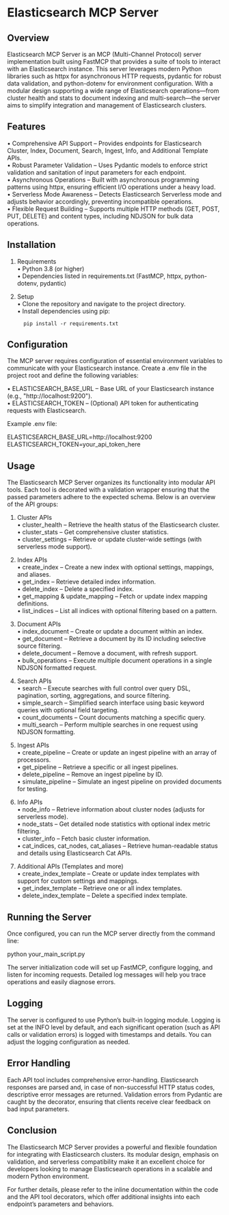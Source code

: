 Elasticsearch MCP Server
==========================

Overview
--------
Elasticsearch MCP Server is an MCP (Multi-Channel Protocol) server implementation built using FastMCP that provides a suite of tools to interact with an Elasticsearch instance. This server leverages modern Python libraries such as httpx for asynchronous HTTP requests, pydantic for robust data validation, and python-dotenv for environment configuration. With a modular design supporting a wide range of Elasticsearch operations—from cluster health and stats to document indexing and multi-search—the server aims to simplify integration and management of Elasticsearch clusters.

Features
--------
• Comprehensive API Support – Provides endpoints for Elasticsearch Cluster, Index, Document, Search, Ingest, Info, and Additional Template APIs.  
• Robust Parameter Validation – Uses Pydantic models to enforce strict validation and sanitation of input parameters for each endpoint.  
• Asynchronous Operations – Built with asynchronous programming patterns using httpx, ensuring efficient I/O operations under a heavy load.  
• Serverless Mode Awareness – Detects Elasticsearch Serverless mode and adjusts behavior accordingly, preventing incompatible operations.  
• Flexible Request Building – Supports multiple HTTP methods (GET, POST, PUT, DELETE) and content types, including NDJSON for bulk data operations.

Installation
------------
1. Requirements  
   • Python 3.8 (or higher)  
   • Dependencies listed in requirements.txt (FastMCP, httpx, python-dotenv, pydantic)

2. Setup  
   • Clone the repository and navigate to the project directory.  
   • Install dependencies using pip:  
     
         pip install -r requirements.txt

Configuration
-------------
The MCP server requires configuration of essential environment variables to communicate with your Elasticsearch instance. Create a .env file in the project root and define the following variables:

   • ELASTICSEARCH_BASE_URL – Base URL of your Elasticsearch instance (e.g., "http://localhost:9200").  
   • ELASTICSEARCH_TOKEN – (Optional) API token for authenticating requests with Elasticsearch.

Example .env file:

   ELASTICSEARCH_BASE_URL=http://localhost:9200
   ELASTICSEARCH_TOKEN=your_api_token_here

Usage
-----
The Elasticsearch MCP Server organizes its functionality into modular API tools. Each tool is decorated with a validation wrapper ensuring that the passed parameters adhere to the expected schema. Below is an overview of the API groups:

1. Cluster APIs  
   • cluster_health – Retrieve the health status of the Elasticsearch cluster.  
   • cluster_stats – Get comprehensive cluster statistics.  
   • cluster_settings – Retrieve or update cluster-wide settings (with serverless mode support).

2. Index APIs  
   • create_index – Create a new index with optional settings, mappings, and aliases.  
   • get_index – Retrieve detailed index information.  
   • delete_index – Delete a specified index.  
   • get_mapping & update_mapping – Fetch or update index mapping definitions.  
   • list_indices – List all indices with optional filtering based on a pattern.

3. Document APIs  
   • index_document – Create or update a document within an index.  
   • get_document – Retrieve a document by its ID including selective source filtering.  
   • delete_document – Remove a document, with refresh support.  
   • bulk_operations – Execute multiple document operations in a single NDJSON formatted request.

4. Search APIs  
   • search – Execute searches with full control over query DSL, pagination, sorting, aggregations, and source filtering.  
   • simple_search – Simplified search interface using basic keyword queries with optional field targeting.  
   • count_documents – Count documents matching a specific query.  
   • multi_search – Perform multiple searches in one request using NDJSON formatting.

5. Ingest APIs  
   • create_pipeline – Create or update an ingest pipeline with an array of processors.  
   • get_pipeline – Retrieve a specific or all ingest pipelines.  
   • delete_pipeline – Remove an ingest pipeline by ID.  
   • simulate_pipeline – Simulate an ingest pipeline on provided documents for testing.

6. Info APIs  
   • node_info – Retrieve information about cluster nodes (adjusts for serverless mode).  
   • node_stats – Get detailed node statistics with optional index metric filtering.  
   • cluster_info – Fetch basic cluster information.  
   • cat_indices, cat_nodes, cat_aliases – Retrieve human-readable status and details using Elasticsearch Cat APIs.

7. Additional APIs (Templates and more)  
   • create_index_template – Create or update index templates with support for custom settings and mappings.  
   • get_index_template – Retrieve one or all index templates.  
   • delete_index_template – Delete a specified index template.

Running the Server
------------------
Once configured, you can run the MCP server directly from the command line:

   python your_main_script.py

The server initialization code will set up FastMCP, configure logging, and listen for incoming requests. Detailed log messages will help you trace operations and easily diagnose errors.

Logging
-------
The server is configured to use Python’s built-in logging module. Logging is set at the INFO level by default, and each significant operation (such as API calls or validation errors) is logged with timestamps and details. You can adjust the logging configuration as needed.

Error Handling
--------------
Each API tool includes comprehensive error-handling. Elasticsearch responses are parsed and, in case of non-successful HTTP status codes, descriptive error messages are returned. Validation errors from Pydantic are caught by the decorator, ensuring that clients receive clear feedback on bad input parameters.

Conclusion
----------
The Elasticsearch MCP Server provides a powerful and flexible foundation for integrating with Elasticsearch clusters. Its modular design, emphasis on validation, and serverless compatibility make it an excellent choice for developers looking to manage Elasticsearch operations in a scalable and modern Python environment.

For further details, please refer to the inline documentation within the code and the API tool decorators, which offer additional insights into each endpoint’s parameters and behaviors.